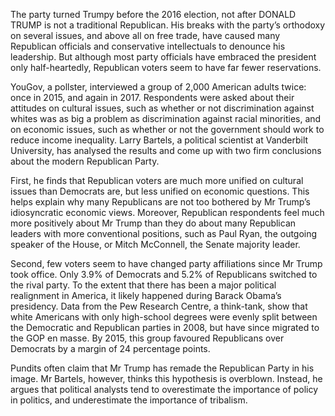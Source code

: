 The party turned Trumpy before the 2016 election, not after
DONALD TRUMP is not a traditional Republican. His breaks with the party’s orthodoxy on several issues, and above all on free trade, have caused many Republican officials and conservative intellectuals to denounce his leadership. But although most party officials have embraced the president only half-heartedly, Republican voters seem to have far fewer reservations.

YouGov, a pollster, interviewed a group of 2,000 American adults twice: once in 2015, and again in 2017. Respondents were asked about their attitudes on cultural issues, such as whether or not discrimination against whites was as big a problem as discrimination against racial minorities, and on economic issues, such as whether or not the government should work to reduce income inequality. Larry Bartels, a political scientist at Vanderbilt University, has analysed the results and come up with two firm conclusions about the modern Republican Party.

First, he finds that Republican voters are much more unified on cultural issues than Democrats are, but less unified on economic questions. This helps explain why many Republicans are not too bothered by Mr Trump’s idiosyncratic economic views. Moreover, Republican respondents feel much more positively about Mr Trump than they do about many Republican leaders with more conventional positions, such as Paul Ryan, the outgoing speaker of the House, or Mitch McConnell, the Senate majority leader.

Second, few voters seem to have changed party affiliations since Mr Trump took office. Only 3.9% of Democrats and 5.2% of Republicans switched to the rival party. To the extent that there has been a major political realignment in America, it likely happened during Barack Obama’s presidency. Data from the Pew Research Centre, a think-tank, show that white Americans with only high-school degrees were evenly split between the Democratic and Republican parties in 2008, but have since migrated to the GOP en masse. By 2015, this group favoured Republicans over Democrats by a margin of 24 percentage points.

Pundits often claim that Mr Trump has remade the Republican Party in his image. Mr Bartels, however, thinks this hypothesis is overblown. Instead, he argues that political analysts tend to overestimate the importance of policy in politics, and underestimate the importance of tribalism.
